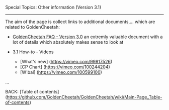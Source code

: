 Special Topics: Other information (Version 3.1)
***

The aim of the page is collect links to additional documents,... which are related to GoldenCheetah:

* [GoldenCheetah FAQ - Version 3.0](http://github.com/GoldenCheetah/GoldenCheetah/blob/master/doc/user/GC3-FAQ.pdf?raw=true) an extremly valuable document with a lot of details which absolutely makes sense to look at

* 3.1 How-to - Videos
  * [What's new] (https://vimeo.com/99817526)
  * [CP Chart] (https://vimeo.com/100244204)
  * [W'bal] (https://vimeo.com/100599100)

...


BACK: [Table of contents] (https://github.com/GoldenCheetah/GoldenCheetah/wiki/Main-Page_Table-of-contents)